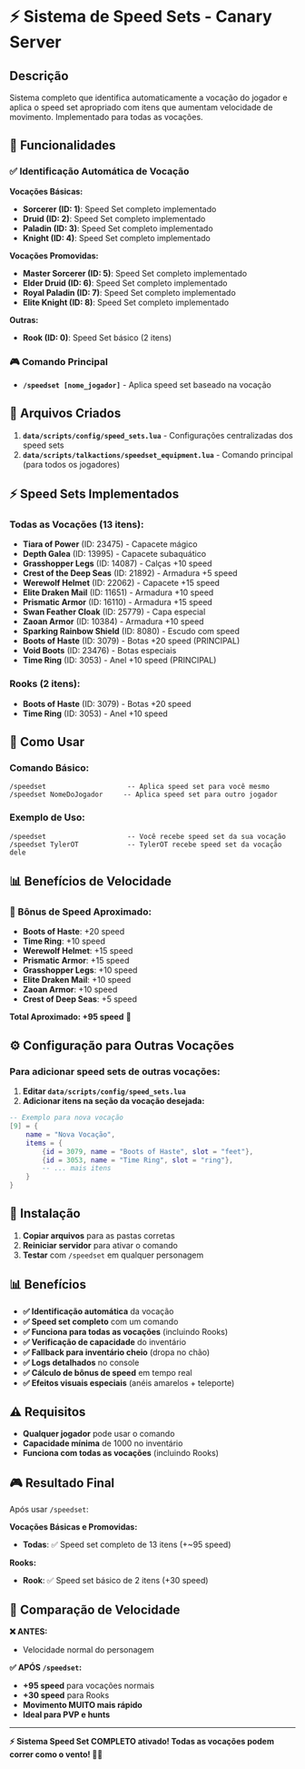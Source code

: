 # ⚡ Sistema de Speed Sets - Canary Server

## **Descrição**
Sistema completo que identifica automaticamente a vocação do jogador e aplica o speed set apropriado com itens que aumentam velocidade de movimento. Implementado para todas as vocações.

## **🎯 Funcionalidades**

### **✅ Identificação Automática de Vocação**
**Vocações Básicas:**
- **Sorcerer (ID: 1)**: Speed Set completo implementado
- **Druid (ID: 2)**: Speed Set completo implementado
- **Paladin (ID: 3)**: Speed Set completo implementado
- **Knight (ID: 4)**: Speed Set completo implementado

**Vocações Promovidas:**
- **Master Sorcerer (ID: 5)**: Speed Set completo implementado
- **Elder Druid (ID: 6)**: Speed Set completo implementado
- **Royal Paladin (ID: 7)**: Speed Set completo implementado
- **Elite Knight (ID: 8)**: Speed Set completo implementado

**Outras:**
- **Rook (ID: 0)**: Speed Set básico (2 itens)

### **🎮 Comando Principal**
- **`/speedset [nome_jogador]`** - Aplica speed set baseado na vocação

## **📁 Arquivos Criados**

1. **`data/scripts/config/speed_sets.lua`** - Configurações centralizadas dos speed sets
2. **`data/scripts/talkactions/speedset_equipment.lua`** - Comando principal (para todos os jogadores)

## **⚡ Speed Sets Implementados**

### **Todas as Vocações (13 itens):**
- **Tiara of Power** (ID: 23475) - Capacete mágico
- **Depth Galea** (ID: 13995) - Capacete subaquático
- **Grasshopper Legs** (ID: 14087) - Calças +10 speed
- **Crest of the Deep Seas** (ID: 21892) - Armadura +5 speed
- **Werewolf Helmet** (ID: 22062) - Capacete +15 speed
- **Elite Draken Mail** (ID: 11651) - Armadura +10 speed
- **Prismatic Armor** (ID: 16110) - Armadura +15 speed
- **Swan Feather Cloak** (ID: 25779) - Capa especial
- **Zaoan Armor** (ID: 10384) - Armadura +10 speed
- **Sparking Rainbow Shield** (ID: 8080) - Escudo com speed
- **Boots of Haste** (ID: 3079) - Botas +20 speed (PRINCIPAL)
- **Void Boots** (ID: 23476) - Botas especiais
- **Time Ring** (ID: 3053) - Anel +10 speed (PRINCIPAL)

### **Rooks (2 itens):**
- **Boots of Haste** (ID: 3079) - Botas +20 speed
- **Time Ring** (ID: 3053) - Anel +10 speed

## **🚀 Como Usar**

### **Comando Básico:**
```
/speedset                    -- Aplica speed set para você mesmo
/speedset NomeDoJogador     -- Aplica speed set para outro jogador
```

### **Exemplo de Uso:**
```
/speedset                    -- Você recebe speed set da sua vocação
/speedset TylerOT            -- TylerOT recebe speed set da vocação dele
```

## **📊 Benefícios de Velocidade**

### **🏃 Bônus de Speed Aproximado:**
- **Boots of Haste**: +20 speed
- **Time Ring**: +10 speed
- **Werewolf Helmet**: +15 speed
- **Prismatic Armor**: +15 speed
- **Grasshopper Legs**: +10 speed
- **Elite Draken Mail**: +10 speed
- **Zaoan Armor**: +10 speed
- **Crest of Deep Seas**: +5 speed

**Total Aproximado: +95 speed** 🚀

## **⚙️ Configuração para Outras Vocações**

### **Para adicionar speed sets de outras vocações:**

1. **Editar `data/scripts/config/speed_sets.lua`**
2. **Adicionar itens na seção da vocação desejada:**

```lua
-- Exemplo para nova vocação
[9] = {
    name = "Nova Vocação",
    items = {
        {id = 3079, name = "Boots of Haste", slot = "feet"},
        {id = 3053, name = "Time Ring", slot = "ring"},
        -- ... mais itens
    }
}
```

## **🔧 Instalação**

1. **Copiar arquivos** para as pastas corretas
2. **Reiniciar servidor** para ativar o comando
3. **Testar** com `/speedset` em qualquer personagem

## **📊 Benefícios**

- **✅ Identificação automática** da vocação
- **✅ Speed set completo** com um comando
- **✅ Funciona para todas as vocações** (incluindo Rooks)
- **✅ Verificação de capacidade** do inventário
- **✅ Fallback para inventário cheio** (dropa no chão)
- **✅ Logs detalhados** no console
- **✅ Cálculo de bônus de speed** em tempo real
- **✅ Efeitos visuais especiais** (anéis amarelos + teleporte)

## **⚠️ Requisitos**

- **Qualquer jogador** pode usar o comando
- **Capacidade mínima** de 1000 no inventário
- **Funciona com todas as vocações** (incluindo Rooks)

## **🎮 Resultado Final**

Após usar `/speedset`:

**Vocações Básicas e Promovidas:**
- **Todas**: ✅ Speed set completo de 13 itens (+~95 speed)

**Rooks:**
- **Rook**: ✅ Speed set básico de 2 itens (+30 speed)

## **🏃 Comparação de Velocidade**

**❌ ANTES:**
- Velocidade normal do personagem

**✅ APÓS `/speedset`:**
- **+95 speed** para vocações normais
- **+30 speed** para Rooks
- **Movimento MUITO mais rápido**
- **Ideal para PVP e hunts**

---

**⚡ Sistema Speed Set COMPLETO ativado! Todas as vocações podem correr como o vento! 🏃💨**

